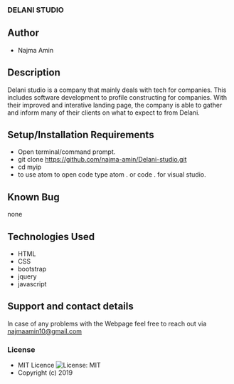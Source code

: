 ### DELANI STUDIO

## Author

- Najma Amin

## Description

Delani studio is a company that mainly deals with tech for companies. This includes software development to profile constructing for companies. With their improved and interative landing page, the company is able to gather and inform many of their clients on what to expect to from Delani.

## Setup/Installation Requirements

- Open terminal/command prompt.
- git clone https://github.com/najma-amin/Delani-studio.git
- cd myip
- to use atom to open code type atom . or code . for visual studio.

## Known Bug

none

## Technologies Used

- HTML
- CSS
- bootstrap
- jquery
- javascript

## Support and contact details

In case of any problems with the Webpage feel free to reach out via najmaamin10@gmail.com

### License

- MIT Licence ![License: MIT](https://img.shields.io/badge/License-MIT-green.svg)
- Copyright (c) 2019
